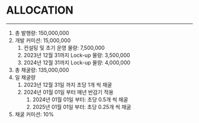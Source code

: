 # **ALLOCATION**
- - -

1. 총 발행량: 150,000,000   
2. 개발 커미션: 15,000,000
      1. 컨설팅 및 초기 운영 물량: 7,500,000
      2. 2023년 12월 31까지 Lock-up 물량: 3,500,000
      3. 2024년 12월 31까지 Lock-up 물량: 4,000,000
3. 총 채굴량: 135,000,000
4. 일 채굴량 
      1. 2023년 12월 31일 까지 초당 1개 씩 채굴
      2. 2024년 01월 01일 부터 매년 반감기 적용   
            1. 2024년 01월 01일 부터: 초당 0.5개 씩 채굴   
            2. 2025년 01월 01일 부터: 초당 0.25개 씩 채굴   
5. 채굴 커미션: 10%
       

